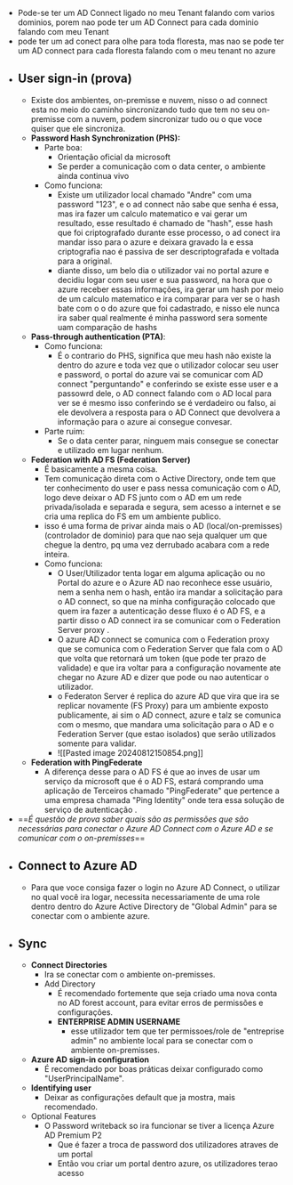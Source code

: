- Pode-se ter um  AD Connect ligado no meu Tenant falando com varios dominios, porem nao pode ter um AD Connect para cada dominio falando com meu Tenant
- pode ter um ad conect para olhe para toda floresta, mas nao se pode ter um AD connect para cada floresta falando com o meu tenant no azure
- ## User sign-in (prova)
	- Existe dos ambientes, on-premisse e nuvem, nisso o ad connect esta no meio do caminho sincronizando tudo que tem no seu on-premisse com a nuvem, podem sincronizar tudo ou o que voce quiser que ele sincroniza.
	- **Password Hash Synchronization (PHS):** 
		- Parte boa:
			- Orientação oficial da microsoft
			- Se perder a comunicação com o data center, o ambiente ainda continua vivo
		- Como funciona: 
			- Existe um utilizador local chamado "Andre" com uma password "123", e o ad connect não sabe que senha é essa, mas ira fazer um calculo matematico e vai gerar um resultado, esse resultado é chamado de "hash", esse hash que foi criptografado durante esse processo, o ad conect ira mandar isso para o azure e deixara gravado la e essa criptografia nao é passiva de ser descriptografada e voltada para a original.
			- diante disso,  um belo dia o utilizador vai no portal azure e decidiu logar com seu user e sua password, na hora que o azure receber essas informações, ira gerar um hash por meio de um calculo matematico e ira comparar para ver se o hash bate com o o do azure que foi cadastrado, e nisso ele nunca ira saber qual realmente é minha password sera somente uam comparação de hashs  
	- **Pass-through authentication (PTA)**:
		- Como funciona:
			- É o contrario do PHS, significa que meu hash não existe la dentro do azure e toda vez que o utilizador colocar seu user e password, o portal do azure vai se comunicar com AD connect "perguntando" e conferindo se existe esse user e a passowrd dele, o AD connect falando com o AD local para ver se é mesmo isso conferindo se é verdadeiro ou falso, ai ele devolvera a resposta para o AD Connect que devolvera a informação para o azure ai consegue convesar.
		- Parte ruim:
			- Se o data center parar, ninguem mais consegue se conectar e utilizado em lugar nenhum.
	- **Federation with AD FS (Federation Server)**
		- É basicamente a mesma coisa.
		- Tem comunicação direta com o Active Directory, onde tem que ter conhecimento do user e pass nessa comunicação com o AD, logo deve deixar o AD FS junto com o AD em um rede privada/isolada e separada e segura, sem acesso a internet e se cria uma replica do FS em um ambiente publico.
		- isso é uma forma de privar ainda mais o AD (local/on-premisses) (controlador de dominio) para que nao seja qualquer um que chegue la dentro, pq uma vez derrubado acabara com a rede inteira.
		- Como funciona:
			- O User/Utilizador tenta logar em alguma aplicação ou no Portal do azure e o Azure AD nao reconhece esse usuário, nem a senha nem o hash, então ira mandar a solicitação para o AD connect, so que na minha configuração colocado que quem ira fazer a autenticação desse fluxo é o AD FS, e a partir disso o AD connect ira se comunicar com o Federation Server proxy .
			- O azure AD connect se comunica com o Federation proxy que se comunica com o Federation Server que fala com o AD que volta que retornará um token (que pode ter prazo de validade) e que ira voltar para a configuração novamente ate chegar no Azure AD e dizer que pode ou nao autenticar o utilizador.
			- o Federaton Server é replica do azure AD que vira que ira se replicar novamente (FS Proxy) para um ambiente exposto publicamente, ai sim o AD connect, azure e talz se comunica com o mesmo, que mandara uma solicitação para o AD e o Federation Server (que estao isolados) que serão utilizados somente para validar.
			- ![[Pasted image 20240812150854.png]]
	- **Federation with PingFederate**
		- A diferença desse para o AD FS é que ao inves de usar um serviço da microsoft que é o AD FS, estará comprando uma aplicação de Terceiros chamado "PingFederate" que pertence a uma empresa chamada "Ping Identity" onde tera essa solução de serviço de autenticação .
- ==*É questão de prova saber quais são as permissões que são necessárias para conectar o Azure AD Connect com o Azure AD e se comunicar com o on-premisses*==
- ## Connect to Azure AD
	- Para que voce consiga fazer o login no Azure AD Connect, o utilizar no qual você ira logar, necessita necessariamente de uma role dentro dentro do Azure Active Directory de "Global Admin" para se conectar com o ambiente azure.
- ## Sync
	- **Connect Directories**
		- Ira se conectar com o ambiente on-premisses.
		- Add Directory
			- É recomendado fortemente que seja criado uma nova conta no AD forest account, para evitar erros de permissões e configurações.
			- **ENTERPRISE ADMIN USERNAME**
				- esse utilizador tem que ter permissoes/role de "entreprise admin" no ambiente local para se conectar com o ambiente on-premisses.
	- **Azure AD sign-in configuration**
		- É recomendado por boas práticas deixar configurado como "UserPrincipalName".
	- **Identifying user**
		- Deixar as configurações default que ja mostra, mais recomendado.
	- Optional Features
		- O Password writeback so ira funcionar se tiver a licença Azure AD Premium P2
			- Que é fazer a troca de password dos utilizadores atraves de um portal
			- Então vou criar um portal dentro azure, os utilizadores terao acesso
		